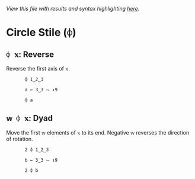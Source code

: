 *View this file with results and syntax highlighting [here](https://mlochbaum.github.io/BQN/help/reverse_rotate.html).*

# Circle Stile (`⌽`)

## `⌽ 𝕩`: Reverse

Reverse the first axis of `𝕩`.

           ⌽ 1‿2‿3

           a ← 3‿3 ⥊ ↕9

           ⌽ a



## `𝕨 ⌽ 𝕩`: Dyad

Move the first `𝕨` elements of `𝕩` to its end. Negative `𝕨` reverses the direction of rotation.

           2 ⌽ 1‿2‿3

           b ← 3‿3 ⥊ ↕9

           2 ⌽ b
